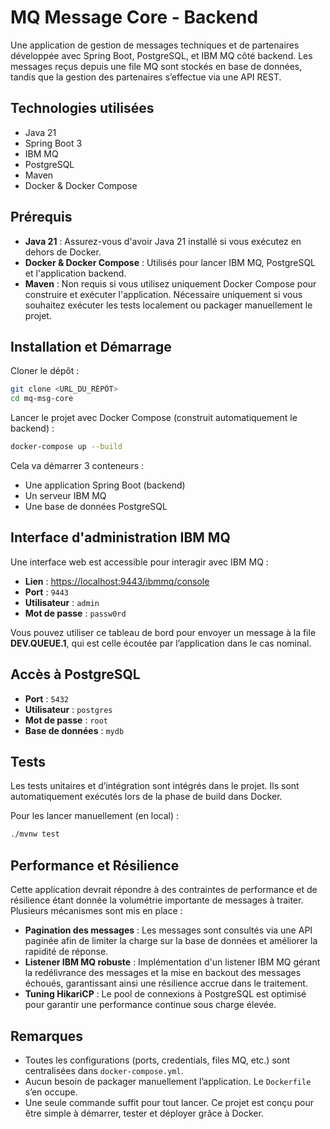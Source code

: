 
# MQ Message Core - Backend

Une application de gestion de messages techniques et de partenaires développée avec Spring Boot, PostgreSQL, et IBM MQ côté backend. Les messages reçus depuis une file MQ sont stockés en base de données, tandis que la gestion des partenaires s’effectue via une API REST.

## Technologies utilisées

- Java 21
- Spring Boot 3
- IBM MQ
- PostgreSQL
- Maven
- Docker & Docker Compose

## Prérequis

- **Java 21** : Assurez-vous d'avoir Java 21 installé si vous exécutez en dehors de Docker.
- **Docker & Docker Compose** : Utilisés pour lancer IBM MQ, PostgreSQL et l'application backend.
- **Maven** : Non requis si vous utilisez uniquement Docker Compose pour construire et exécuter l'application. Nécessaire uniquement si vous souhaitez exécuter les tests localement ou packager manuellement le projet.

## Installation et Démarrage

Cloner le dépôt :

```bash
git clone <URL_DU_RÉPÔT>
cd mq-msg-core
```

Lancer le projet avec Docker Compose (construit automatiquement le backend) :

```bash
docker-compose up --build
```

Cela va démarrer 3 conteneurs :

- Une application Spring Boot (backend)
- Un serveur IBM MQ
- Une base de données PostgreSQL

## Interface d'administration IBM MQ

Une interface web est accessible pour interagir avec IBM MQ :

- **Lien** : [https://localhost:9443/ibmmq/console](https://localhost:9443/ibmmq/console)
- **Port** : `9443`
- **Utilisateur** : `admin`
- **Mot de passe** : `passw0rd`

Vous pouvez utiliser ce tableau de bord pour envoyer un message à la file **DEV.QUEUE.1**, qui est celle écoutée par l’application dans le cas nominal.

## Accès à PostgreSQL

- **Port** : `5432`
- **Utilisateur** : `postgres`
- **Mot de passe** : `root`
- **Base de données** : `mydb`

## Tests

Les tests unitaires et d’intégration sont intégrés dans le projet. Ils sont automatiquement exécutés lors de la phase de build dans Docker.

Pour les lancer manuellement (en local) :

```bash
./mvnw test
```

## Performance et Résilience

Cette application devrait répondre à des contraintes de performance et de résilience étant donnée la volumétrie importante de messages à traiter. Plusieurs mécanismes sont mis en place :

- **Pagination des messages** : Les messages sont consultés via une API paginée afin de limiter la charge sur la base de données et améliorer la rapidité de réponse.
- **Listener IBM MQ robuste** : Implémentation d'un listener IBM MQ gérant la redélivrance des messages et la mise en backout des messages échoués, garantissant ainsi une résilience accrue dans le traitement.
- **Tuning HikariCP** : Le pool de connexions à PostgreSQL est optimisé pour garantir une performance continue sous charge élevée.

## Remarques

- Toutes les configurations (ports, credentials, files MQ, etc.) sont centralisées dans `docker-compose.yml`.
- Aucun besoin de packager manuellement l’application. Le `Dockerfile` s’en occupe.
- Une seule commande suffit pour tout lancer. Ce projet est conçu pour être simple à démarrer, tester et déployer grâce à Docker.

